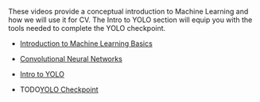 These videos provide a conceptual introduction to Machine Learning and how we will use it for CV. The Intro to YOLO section will equip you with the tools needed to complete the YOLO checkpoint.

- [Introduction to Machine Learning Basics](https://www.youtube.com/watch?v=aircAruvnKk) 
- [Convolutional Neural Networks](https://www.youtube.com/watch?v=pj9-rr1wDhM)

- [Intro to YOLO](./YOLO_Intro.md)
- TODO[YOLO Checkpoint](./Machine_Learning/YOLO_CP.md)
